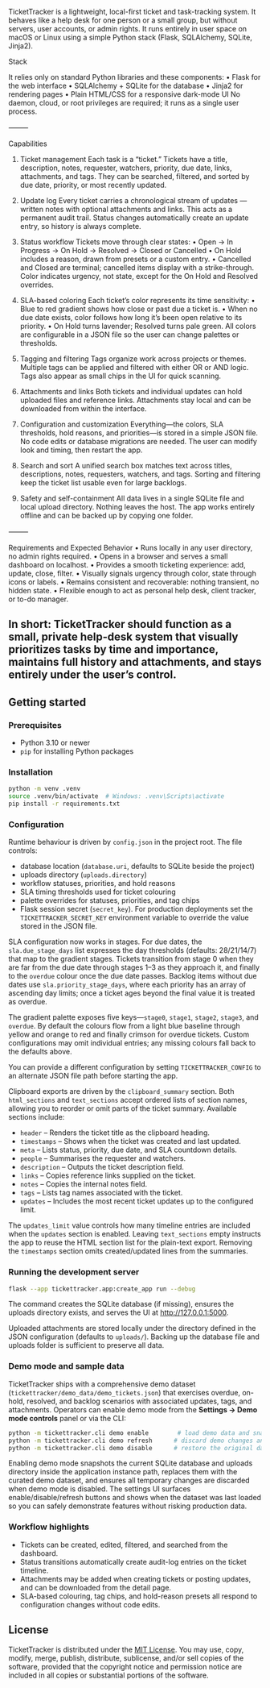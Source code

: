 TicketTracker is a lightweight, local-first ticket and task-tracking system. It behaves like a help desk for one person or a small group, but without servers, user accounts, or admin rights. It runs entirely in user space on macOS or Linux using a simple Python stack (Flask, SQLAlchemy, SQLite, Jinja2).

Stack

It relies only on standard Python libraries and these components:
	•	Flask for the web interface
	•	SQLAlchemy + SQLite for the database
	•	Jinja2 for rendering pages
	•	Plain HTML/CSS for a responsive dark-mode UI
No daemon, cloud, or root privileges are required; it runs as a single user process.

⸻

Capabilities

1. Ticket management
Each task is a “ticket.” Tickets have a title, description, notes, requester, watchers, priority, due date, links, attachments, and tags. They can be searched, filtered, and sorted by due date, priority, or most recently updated.

2. Update log
Every ticket carries a chronological stream of updates — written notes with optional attachments and links. This acts as a permanent audit trail. Status changes automatically create an update entry, so history is always complete.

3. Status workflow
Tickets move through clear states:
	•	Open → In Progress → On Hold → Resolved → Closed or Cancelled
	•	On Hold includes a reason, drawn from presets or a custom entry.
	•	Cancelled and Closed are terminal; cancelled items display with a strike-through.
Color indicates urgency, not state, except for the On Hold and Resolved overrides.

4. SLA-based coloring
Each ticket’s color represents its time sensitivity:
	•	Blue to red gradient shows how close or past due a ticket is.
	•	When no due date exists, color follows how long it’s been open relative to its priority.
	•	On Hold turns lavender; Resolved turns pale green.
All colors are configurable in a JSON file so the user can change palettes or thresholds.

5. Tagging and filtering
Tags organize work across projects or themes. Multiple tags can be applied and filtered with either OR or AND logic. Tags also appear as small chips in the UI for quick scanning.

6. Attachments and links
Both tickets and individual updates can hold uploaded files and reference links. Attachments stay local and can be downloaded from within the interface.

7. Configuration and customization
Everything—the colors, SLA thresholds, hold reasons, and priorities—is stored in a simple JSON file. No code edits or database migrations are needed. The user can modify look and timing, then restart the app.

8. Search and sort
A unified search box matches text across titles, descriptions, notes, requesters, watchers, and tags. Sorting and filtering keep the ticket list usable even for large backlogs.

9. Safety and self-containment
All data lives in a single SQLite file and local upload directory. Nothing leaves the host. The app works entirely offline and can be backed up by copying one folder.

⸻

Requirements and Expected Behavior
	•	Runs locally in any user directory, no admin rights required.
	•	Opens in a browser and serves a small dashboard on localhost.
	•	Provides a smooth ticketing experience: add, update, close, filter.
	•	Visually signals urgency through color, state through icons or labels.
	•	Remains consistent and recoverable: nothing transient, no hidden state.
	•	Flexible enough to act as personal help desk, client tracker, or to-do manager.

In short: TicketTracker should function as a small, private help-desk system that visually prioritizes tasks by time and importance, maintains full history and attachments, and stays entirely under the user’s control.
---

## Getting started

### Prerequisites
- Python 3.10 or newer
- `pip` for installing Python packages

### Installation
```bash
python -m venv .venv
source .venv/bin/activate  # Windows: .venv\Scripts\activate
pip install -r requirements.txt
```

### Configuration
Runtime behaviour is driven by `config.json` in the project root. The file controls:
- database location (`database.uri`, defaults to SQLite beside the project)
- uploads directory (`uploads.directory`)
- workflow statuses, priorities, and hold reasons
- SLA timing thresholds used for ticket colouring
- palette overrides for statuses, priorities, and tag chips
- Flask session secret (`secret_key`). For production deployments set the `TICKETTRACKER_SECRET_KEY` environment variable to override the value stored in the JSON file.

SLA configuration now works in stages. For due dates, the `sla.due_stage_days` list expresses the day thresholds (defaults: 28/21/14/7) that map to the gradient stages. Tickets transition from stage 0 when they are far from the due date through stages 1–3 as they approach it, and finally to the `overdue` colour once the due date passes. Backlog items without due dates use `sla.priority_stage_days`, where each priority has an array of ascending day limits; once a ticket ages beyond the final value it is treated as overdue.

The gradient palette exposes five keys—`stage0`, `stage1`, `stage2`, `stage3`, and `overdue`. By default the colours flow from a light blue baseline through yellow and orange to red and finally crimson for overdue tickets. Custom configurations may omit individual entries; any missing colours fall back to the defaults above.

You can provide a different configuration by setting `TICKETTRACKER_CONFIG` to an alternate JSON file path before starting the app.

Clipboard exports are driven by the `clipboard_summary` section. Both `html_sections` and `text_sections` accept ordered lists of section names, allowing you to reorder or omit parts of the ticket summary. Available sections include:

- `header` – Renders the ticket title as the clipboard heading.
- `timestamps` – Shows when the ticket was created and last updated.
- `meta` – Lists status, priority, due date, and SLA countdown details.
- `people` – Summarises the requester and watchers.
- `description` – Outputs the ticket description field.
- `links` – Copies reference links supplied on the ticket.
- `notes` – Copies the internal notes field.
- `tags` – Lists tag names associated with the ticket.
- `updates` – Includes the most recent ticket updates up to the configured limit.

The `updates_limit` value controls how many timeline entries are included when the `updates` section is enabled. Leaving `text_sections` empty instructs the app to reuse the HTML section list for the plain-text export. Removing the `timestamps` section omits created/updated lines from the summaries.

### Running the development server
```bash
flask --app tickettracker.app:create_app run --debug
```

The command creates the SQLite database (if missing), ensures the uploads directory exists, and serves the UI at <http://127.0.0.1:5000>.

Uploaded attachments are stored locally under the directory defined in the JSON configuration (defaults to `uploads/`). Backing up the database file and uploads folder is sufficient to preserve all data.

### Demo mode and sample data

TicketTracker ships with a comprehensive demo dataset (`tickettracker/demo_data/demo_tickets.json`) that exercises overdue, on-hold, resolved, and backlog scenarios with associated updates, tags, and attachments. Operators can enable demo mode from the **Settings → Demo mode controls** panel or via the CLI:

```bash
python -m tickettracker.cli demo enable        # load demo data and snapshot live state
python -m tickettracker.cli demo refresh      # discard demo changes and reload the dataset
python -m tickettracker.cli demo disable      # restore the original database and uploads
```

Enabling demo mode snapshots the current SQLite database and uploads directory inside the application instance path, replaces them with the curated demo dataset, and ensures all temporary changes are discarded when demo mode is disabled. The settings UI surfaces enable/disable/refresh buttons and shows when the dataset was last loaded so you can safely demonstrate features without risking production data.

### Workflow highlights
- Tickets can be created, edited, filtered, and searched from the dashboard.
- Status transitions automatically create audit-log entries on the ticket timeline.
- Attachments may be added when creating tickets or posting updates, and can be downloaded from the detail page.
- SLA-based colouring, tag chips, and hold-reason presets all respond to configuration changes without code edits.

## License

TicketTracker is distributed under the [MIT License](LICENSE). You may use, copy, modify, merge, publish, distribute, sublicense, and/or sell copies of the software, provided that the copyright notice and permission notice are included in all copies or substantial portions of the software.
